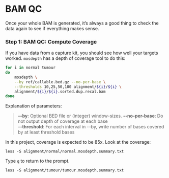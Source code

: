 # BAM QC

Once your whole BAM is generated, it’s always a good thing to check the
data again to see if everything makes sense.

### Step 1: BAM QC: Compute Coverage

If you have data from a capture kit, you should see how well your
targets worked. `mosdepth` has a depth of coverage tool to do this:

```bash
for i in normal tumour
do
    mosdepth \
    --by ref/callable.bed.gz --no-per-base \
    --thresholds 10,25,50,100 alignment/${i}/${i} \
    alignment/${i}/${i}.sorted.dup.recal.bam
done
```

Explanation of parameters:

  > **-\-by**: Optional BED file or (integer) window-sizes.
  > **-\-no-per-base**: Do not output depth of coverage at each base  
  > **-\-threshold**: For each interval in --by, write number of bases covered by at least threshold bases

In this project, coverage is expected to be 85x. Look at the coverage:

    less -S alignment/normal/normal.mosdepth.summary.txt

Type `q` to return to the prompt.

    less -S alignment/tumour/tumour.mosdepth.summary.txt
